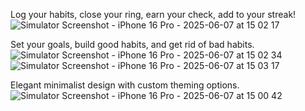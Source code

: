 Log your habits, close your ring, earn your check, add to your streak!
![Simulator Screenshot - iPhone 16 Pro - 2025-06-07 at 15 02 17](https://github.com/user-attachments/assets/282a7a51-e733-4cea-a22e-9d25758d54a9)

Set your goals, build good habits, and get rid of bad habits.
![Simulator Screenshot - iPhone 16 Pro - 2025-06-07 at 15 02 34](https://github.com/user-attachments/assets/206d85a4-0e01-4aaf-af1d-ce2c4ba0d84a)
![Simulator Screenshot - iPhone 16 Pro - 2025-06-07 at 15 03 17](https://github.com/user-attachments/assets/07f346a4-166b-443f-bc4a-356028dd0b72)

Elegant minimalist design with custom theming options.
![Simulator Screenshot - iPhone 16 Pro - 2025-06-07 at 15 00 42](https://github.com/user-attachments/assets/eb18bfc2-699d-42a1-8fd8-8a598f010be8)

